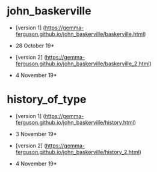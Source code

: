 # john_baskerville
- [version 1] (https://gemma-ferguson.github.io/john_baskerville/baskerville.html)
* 28 October 19*

- [version 2] (https://gemma-ferguson.github.io/john_baskerville/baskerville_2.html)
* 4 November 19*

# history_of_type

- [version 1] (https://gemma-ferguson.github.io/john_baskerville/history.html)
* 3 November 19*

- [version 2] (https://gemma-ferguson.github.io/john_baskerville/history_2.html)
* 4 November 19*